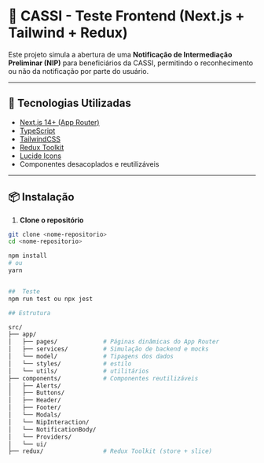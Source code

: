 # 🏥 CASSI - Teste Frontend (Next.js + Tailwind + Redux)

Este projeto simula a abertura de uma **Notificação de Intermediação Preliminar (NIP)** para beneficiários da CASSI, permitindo o reconhecimento ou não da notificação por parte do usuário.

---

## 🚀 Tecnologias Utilizadas

- [Next.js 14+ (App Router)](https://nextjs.org/)
- [TypeScript](https://www.typescriptlang.org/)
- [TailwindCSS](https://tailwindcss.com/)
- [Redux Toolkit](https://redux-toolkit.js.org/)
- [Lucide Icons](https://lucide.dev/)
- Componentes desacoplados e reutilizáveis

---

## 📦 Instalação

1. **Clone o repositório**

```bash
git clone <nome-repositorio>
cd <nome-repositorio>

npm install
# ou
yarn


##  Teste
npm run test ou npx jest

## Estrutura

src/
├── app/
│   ├── pages/             # Páginas dinâmicas do App Router
│   ├── services/          # Simulação de backend e mocks
│   └── model/             # Tipagens dos dados
│   └── styles/            # estilo 
│   └── utils/             # utilitários
├── components/            # Componentes reutilizáveis
│   ├── Alerts/
│   ├── Buttons/
│   ├── Header/
│   ├── Footer/
│   └── Modals/
│   └── NipInteraction/
│   └── NotificationBody/
│   └── Providers/
│   └── ui/
├── redux/                 # Redux Toolkit (store + slice)